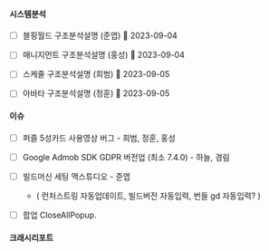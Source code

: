 
#### 시스템분석 
- [ ] 블핑월드 구조분석설명 (준엽) 🛫 2023-09-04
- [ ] 매니지먼트 구조분석설명 (홍성) 🛫 2023-09-04
- [ ] 스케줄 구조분석설명 (희범) 🛫 2023-09-05
- [ ] 아바타 구조분석설명 (정훈) 🛫 2023-09-05


#### 이슈 
- [ ] 퍼즐 5성카드 사용영상 버그 - 희범, 정훈, 홍성
- [ ] Google Admob SDK GDPR 버전업 (최소 7.4.0) - 하늘, 경림
- [ ] 빌드머신 세팅 맥스튜디오 - 준엽
	- ( 런처스트링 자동업데이트, 빌드버전 자동입력, 번들 gd 자동입력?  )

- [ ] 팝업 CloseAllPopup. 



#### 크래시리포트 

